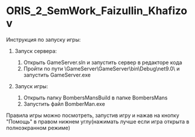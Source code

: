# ORIS_2_SemWork_Faizullin_Khafizov

Инструкция по запуску игры:

1. Запуск сервера:
	1. Открыть GameServer.sln и запустить сервер в редакторе кода
	2. Пройти по пути \GameServer\GameServer\bin\Debug\net9.0\ и запустить GameServer.exe

2. Запуск игры:
	1. Открыть папку BombersMansBuild в папке BombersMans
	2. Запустить файл BomberMan.exe


Правила игры можно посмотреть, запустив игру и нажав на кнопку "Помощь" в правом нижнем углу(нажимать лучше если игра открыта в полноэкранном режиме)
